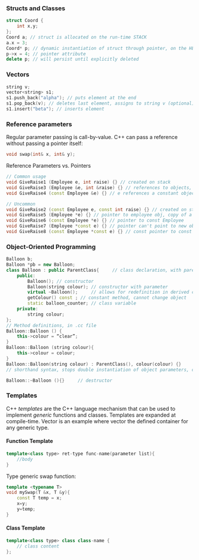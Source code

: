 ### Structs and Classes
```C++
struct Coord {
    int x,y;
};
Coord a; // struct is allocated on the run-time STACK
a.x = 3; 
Coord* p; // dynamic instantiation of struct through pointer, on the HEAP.
p->x = 4; // pointer attribute
delete p; // will persist until explicitly deleted
```
### Vectors
```C++
string v;
vector<string> s1;
s1.push_back("alpha"); // puts element at the end
s1.pop_back(v); // deletes last element, assigns to string v (optional)
s1.insert("beta"); // inserts element
```

### Reference parameters
Regular parameter passing is call-by-value. C++ can pass a reference without passing a pointer itself:
```C++
void swap(int& x, int& y);
```
Reference Parameters vs. Pointers
```C++
// Common usage
void GiveRaise1 (Employee e, int raise) {} // created on stack
void GiveRaise3 (Employee &e, int &raise) {} // references to objects, changes propagate back
void GiveRaise4 (const Employee &e) {} // e references a constant object

// Uncommon
void GiveRaise2 (const Employee e, const int raise) {} // created on stack, may not be changed
void GiveRaise5 (Employee *e) {} // pointer to employee obj, copy of a pointer on the stack
void GiveRaise6 (const Employee *e) {} // pointer to const Employee
void GiveRaise7 (Employee *const e) {} // pointer can't point to new obj, Employee can be changed
void GiveRaise8 (const Employee *const e) {} // const pointer to const obj
```

### Object-Oriented Programming
```C++
Balloon b;
Balloon *pb = new Balloon;
class Balloon : public ParentClass{     // class declaration, with parent, in .h file
    public:
        Balloon(); // constructor
        Balloon(string colour); // constructor with parameter
        virtual ~Balloon();     // allows for redefinition in derived classes
        getColour() const ; // constant method, cannot change object
        static balloon_counter; // class variable
    private:
        string colour;
};
// Method definitions, in .cc file
Balloon::Balloon () {
    this->colour = “clear”;
}
Balloon::Balloon (string colour){
    this->colour = colour;
}
Balloon::Balloon(string colour) : ParentClass(), colour(colour) {}     
// shorthand syntax, stops double instantiation of object parameters, calls parent constructor

Balloon::~Balloon (){}     // destructor
```

### Templates
C++ *templates* are the C++ language mechanism that can be used to implement *generic* functions and classes. Templates are expanded at compile-time. Vector<int> is an example where vector the defined container for any generic type. 

#### Function Template
```C++
template<class type> ret-type func-name(parameter list){
    //body
}
```

Type generic swap function:

```C++
template <typename T>
void mySwap(T &x, T &y){
    const T temp = x;
    x=y;
    y=temp;
}
```

#### Class Template
```C++
template<class type> class class-name {
    // class content
};
